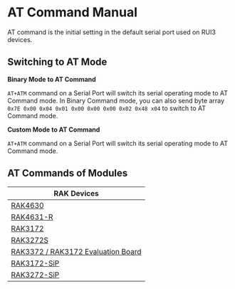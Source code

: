 # AT Command Manual

AT command is the initial setting in the default serial port used on RUI3 devices.

## Switching to AT Mode

**Binary Mode to AT Command**

`AT+ATM` command on a Serial Port will switch its serial operating mode to AT Command mode. In Binary Command mode, you can also send byte array `0x7E 0x00 0x04 0x01 0x00 0x00 0x00 0x02 0x48 x04` to switch to AT Command mode.

**Custom Mode to AT Command**

`AT+ATM` command on a Serial Port will switch its serial operating mode to AT Command mode.

## AT Commands of Modules

| RAK Devices                                                                               | 
| ----------------------------------------------------------------------------------------- | 
| [RAK4630](/Product-Categories/WisDuo/RAK4630-Module/AT-Command-Manual/)                   | 
| [RAK4631-R](/Product-Categories/WisBlock/RAK4631-R/AT-Command-Manual/)                    | 
| [RAK3172](/Product-Categories/WisDuo/RAK3172-Module/AT-Command-Manual/)                   | 
| [RAK3272S](/Product-Categories/WisBlock/RAK3272S-Breakout-Board/AT-Command-Manual/)       | 
| [RAK3372 / RAK3172 Evaluation Board](/Product-Categories/WisBlock/RAK3172-Evaluation-Board/AT-Command-Manual/)       | 
| [RAK3172-SiP](/Product-Categories/WisDuo/RAK3172-SiP/AT-Command-Manual/)                  | 
| [RAK3272-SiP](/Product-Categories/WisDuo/RAK3272-SiP-Breakout-Board/AT-Command-Manual/)   | 

